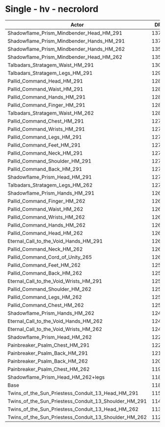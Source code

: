 # Single - hv - necrolord
| Actor | DPS | Increase |
|---|:---:|:---:|
|Shadowflame_Prism_Mindbender_Head_HM_291|13796|16.86%|
|Shadowflame_Prism_Mindbender_Hands_HM_291|13765|16.60%|
|Shadowflame_Prism_Mindbender_Hands_HM_262|13553|14.80%|
|Shadowflame_Prism_Mindbender_Head_HM_262|13529|14.61%|
|Talbadars_Stratagem_Waist_HM_291|13025|10.34%|
|Talbadars_Stratagem_Legs_HM_291|12955|9.74%|
|Pallid_Command_Head_HM_291|12874|9.05%|
|Pallid_Command_Waist_HM_291|12850|8.85%|
|Pallid_Command_Hands_HM_291|12846|8.81%|
|Pallid_Command_Finger_HM_291|12826|8.64%|
|Talbadars_Stratagem_Waist_HM_262|12822|8.61%|
|Pallid_Command_Chest_HM_291|12792|8.36%|
|Pallid_Command_Wrists_HM_291|12787|8.31%|
|Pallid_Command_Legs_HM_291|12785|8.30%|
|Pallid_Command_Feet_HM_291|12776|8.22%|
|Pallid_Command_Neck_HM_291|12759|8.08%|
|Pallid_Command_Shoulder_HM_291|12743|7.94%|
|Pallid_Command_Back_HM_291|12728|7.82%|
|Shadowflame_Prism_Head_HM_291|12722|7.77%|
|Talbadars_Stratagem_Legs_HM_262|12704|7.62%|
|Shadowflame_Prism_Hands_HM_291|12685|7.45%|
|Pallid_Command_Finger_HM_262|12657|7.21%|
|Pallid_Command_Waist_HM_262|12654|7.19%|
|Pallid_Command_Wrists_HM_262|12650|7.16%|
|Pallid_Command_Hands_HM_262|12634|7.02%|
|Pallid_Command_Head_HM_262|12633|7.01%|
|Eternal_Call_to_the_Void_Hands_HM_291|12613|6.85%|
|Pallid_Command_Neck_HM_262|12603|6.76%|
|Pallid_Command_Cord_of_Unity_265|12601|6.74%|
|Pallid_Command_Feet_HM_262|12579|6.55%|
|Pallid_Command_Back_HM_262|12575|6.52%|
|Eternal_Call_to_the_Void_Wrists_HM_291|12567|6.45%|
|Pallid_Command_Shoulder_HM_262|12554|6.34%|
|Pallid_Command_Legs_HM_262|12547|6.28%|
|Pallid_Command_Chest_HM_262|12531|6.15%|
|Shadowflame_Prism_Hands_HM_262|12489|5.79%|
|Eternal_Call_to_the_Void_Hands_HM_262|12425|5.25%|
|Eternal_Call_to_the_Void_Wrists_HM_262|12418|5.19%|
|Shadowflame_Prism_Head_HM_262|12269|3.93%|
|Painbreaker_Psalm_Chest_HM_291|12228|3.58%|
|Painbreaker_Psalm_Back_HM_291|12168|3.07%|
|Painbreaker_Psalm_Back_HM_262|12028|1.88%|
|Painbreaker_Psalm_Chest_HM_262|11990|1.56%|
|Shadowflame_Prism_Head_HM_262+legs|11829|0.20%|
|Base|11805|0.00%|
|Twins_of_the_Sun_Priestess_Conduit_13_Head_HM_291|11592|-1.81%|
|Twins_of_the_Sun_Priestess_Conduit_13_Shoulder_HM_291|11459|-2.93%|
|Twins_of_the_Sun_Priestess_Conduit_13_Head_HM_262|11371|-3.68%|
|Twins_of_the_Sun_Priestess_Conduit_13_Shoulder_HM_262|11285|-4.41%|

